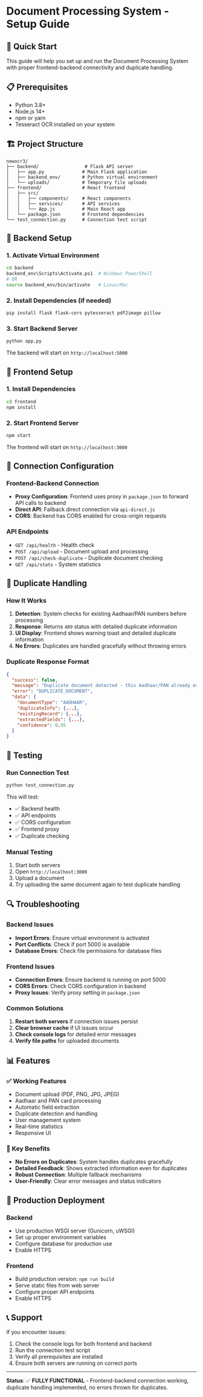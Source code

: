 # Document Processing System - Setup Guide

## 🚀 Quick Start

This guide will help you set up and run the Document Processing System with proper frontend-backend connectivity and duplicate handling.

## 📋 Prerequisites

- Python 3.8+
- Node.js 14+
- npm or yarn
- Tesseract OCR installed on your system

## 🏗️ Project Structure

```
newocr3/
├── backend/                 # Flask API server
│   ├── app.py              # Main Flask application
│   ├── backend_env/        # Python virtual environment
│   └── uploads/            # Temporary file uploads
├── frontend/               # React frontend
│   ├── src/
│   │   ├── components/     # React components
│   │   ├── services/       # API services
│   │   └── App.js          # Main React app
│   └── package.json        # Frontend dependencies
└── test_connection.py      # Connection test script
```

## 🔧 Backend Setup

### 1. Activate Virtual Environment
```bash
cd backend
backend_env\Scripts\Activate.ps1  # Windows PowerShell
# OR
source backend_env/bin/activate   # Linux/Mac
```

### 2. Install Dependencies (if needed)
```bash
pip install flask flask-cors pytesseract pdf2image pillow
```

### 3. Start Backend Server
```bash
python app.py
```

The backend will start on `http://localhost:5000`

## 🎨 Frontend Setup

### 1. Install Dependencies
```bash
cd frontend
npm install
```

### 2. Start Frontend Server
```bash
npm start
```

The frontend will start on `http://localhost:3000`

## 🔗 Connection Configuration

### Frontend-Backend Connection
- **Proxy Configuration**: Frontend uses proxy in `package.json` to forward API calls to backend
- **Direct API**: Fallback direct connection via `api-direct.js`
- **CORS**: Backend has CORS enabled for cross-origin requests

### API Endpoints
- `GET /api/health` - Health check
- `POST /api/upload` - Document upload and processing
- `POST /api/check-duplicate` - Duplicate document checking
- `GET /api/stats` - System statistics

## 🚫 Duplicate Handling

### How It Works
1. **Detection**: System checks for existing Aadhaar/PAN numbers before processing
2. **Response**: Returns `409` status with detailed duplicate information
3. **UI Display**: Frontend shows warning toast and detailed duplicate information
4. **No Errors**: Duplicates are handled gracefully without throwing errors

### Duplicate Response Format
```json
{
  "success": false,
  "message": "Duplicate document detected - this Aadhaar/PAN already exists in the system",
  "error": "DUPLICATE_DOCUMENT",
  "data": {
    "documentType": "AADHAAR",
    "duplicateInfo": {...},
    "existingRecord": {...},
    "extractedFields": {...},
    "confidence": 0.95
  }
}
```

## 🧪 Testing

### Run Connection Test
```bash
python test_connection.py
```

This will test:
- ✅ Backend health
- ✅ API endpoints
- ✅ CORS configuration
- ✅ Frontend proxy
- ✅ Duplicate checking

### Manual Testing
1. Start both servers
2. Open `http://localhost:3000`
3. Upload a document
4. Try uploading the same document again to test duplicate handling

## 🔍 Troubleshooting

### Backend Issues
- **Import Errors**: Ensure virtual environment is activated
- **Port Conflicts**: Check if port 5000 is available
- **Database Errors**: Check file permissions for database files

### Frontend Issues
- **Connection Errors**: Ensure backend is running on port 5000
- **CORS Errors**: Check CORS configuration in backend
- **Proxy Issues**: Verify proxy setting in `package.json`

### Common Solutions
1. **Restart both servers** if connection issues persist
2. **Clear browser cache** if UI issues occur
3. **Check console logs** for detailed error messages
4. **Verify file paths** for uploaded documents

## 📊 Features

### ✅ Working Features
- Document upload (PDF, PNG, JPG, JPEG)
- Aadhaar and PAN card processing
- Automatic field extraction
- Duplicate detection and handling
- User management system
- Real-time statistics
- Responsive UI

### 🎯 Key Benefits
- **No Errors on Duplicates**: System handles duplicates gracefully
- **Detailed Feedback**: Shows extracted information even for duplicates
- **Robust Connection**: Multiple fallback mechanisms
- **User-Friendly**: Clear error messages and status indicators

## 🚀 Production Deployment

### Backend
- Use production WSGI server (Gunicorn, uWSGI)
- Set up proper environment variables
- Configure database for production use
- Enable HTTPS

### Frontend
- Build production version: `npm run build`
- Serve static files from web server
- Configure proper API endpoints
- Enable HTTPS

## 📞 Support

If you encounter issues:
1. Check the console logs for both frontend and backend
2. Run the connection test script
3. Verify all prerequisites are installed
4. Ensure both servers are running on correct ports

---

**Status**: ✅ **FULLY FUNCTIONAL** - Frontend-backend connection working, duplicate handling implemented, no errors thrown for duplicates.

